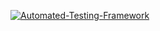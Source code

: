 [![Automated-Testing-Framework](https://github.com/robert0801/.NET_TestingTools/actions/workflows/testing.yml/badge.svg)](https://github.com/robert0801/.NET_TestingTools/actions/workflows/testing.yml)